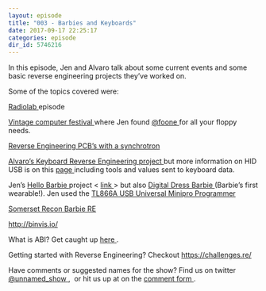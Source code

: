 ```yaml
---
layout: episode
title: "003 - Barbies and Keyboards"
date: 2017-09-17 22:25:17
categories: episode
dir_id: 5746216
---
```

<p>
 <span style="font-weight: 400;">
  In this episode, Jen and Alvaro talk about some current events and some basic reverse engineering projects they’ve worked on.
 </span>
</p>
<p>
 <span style="font-weight: 400;">
  Some of the topics covered were:
 </span>
</p>
<p>
 <a href="http://www.radiolab.org/story/breaking-news/">
  <span style="font-weight: 400;">
   Radiolab
  </span>
 </a>
 <span style="font-weight: 400;">
  episode
 </span>
</p>
<p>
 <a href="http://vcfed.org/wp/festivals/vintage-computer-festival-west/">
  <span style="font-weight: 400;">
   Vintage computer festival
  </span>
 </a>
 <span style="font-weight: 400;">
  where Jen found
 </span>
 <a href="https://twitter.com/Foone">
  <span style="font-weight: 400;">
   @foone
  </span>
 </a>
 <span style="font-weight: 400;">
  for all your floppy needs.
 </span>
</p>
<p>
 <a href="https://www.bunniestudios.com/blog/?p=4937">
  <span style="font-weight: 400;">
   Reverse Engineering PCB’s with a synchrotron
  </span>
 </a>
</p>
<p>
 <a href="https://alvarop.com/2013/08/kinesis-freestyle-2-keyboard-mod-to-fix-media-keys">
  <span style="font-weight: 400;">
   Alvaro’s Keyboard Reverse Engineering project
  </span>
 </a>
 <span style="font-weight: 400;">
  but more information on HID USB is on this
 </span>
 <a href="http://www.usb.org/developers/hidpage">
  <span style="font-weight: 400;">
   page
  </span>
 </a>
 <span style="font-weight: 400;">
  including tools and values sent to keyboard data.
 </span>
</p>
<p>
 <span style="font-weight: 400;">
  Jen’s
 </span>
 <a href="http://hellobarbiefaq.mattel.com/">
  <span style="font-weight: 400;">
   Hello Barbie
  </span>
 </a>
 <span style="font-weight: 400;">
  project &lt;
 </span>
 <a href="http://www.rebelbot.com/blog/?p=256">
  <span style="font-weight: 400;">
   link
  </span>
 </a>
 <span style="font-weight: 400;">
  &gt; but also
 </span>
 <a href="https://youtu.be/Biu7SH7CS_g">
  <span style="font-weight: 400;">
   Digital Dress Barbie
  </span>
 </a>
 <span style="font-weight: 400;">
  (Barbie’s first wearable!). Jen used the
 </span>
 <a href="https://www.youtube.com/watch?v=yJOUZsTT8GI">
  <span style="font-weight: 400;">
   TL866A USB Universal Minipro Programmer
  </span>
 </a>
</p>
<p>
 <a href="http://www.somersetrecon.com/blog/2015/11/20/hello-barbie-security-part-1-teardown">
  <span style="font-weight: 400;">
   Somerset Recon Barbie RE
  </span>
 </a>
</p>
<p>
 <a href="http://binvis.io/">
  <span style="font-weight: 400;">
   http://binvis.io/
  </span>
 </a>
</p>
<p>
 <span style="font-weight: 400;">
  What is ABI? Get caught up
 </span>
 <a href="https://en.wikipedia.org/wiki/Application_binary_interface">
  <span style="font-weight: 400;">
   here
  </span>
 </a>
 <span style="font-weight: 400;">
  .
 </span>
</p>
<p>
 <span style="font-weight: 400;">
  Getting started with Reverse Engineering? Checkout
 </span>
 <a href="https://challenges.re/">
  <span style="font-weight: 400;">
   https://challenges.re/
  </span>
 </a>
</p>
<p>
 <span style="font-weight: 400;">
  Have comments or suggested names for the show? Find us on twitter
 </span>
 <a href="https://twitter.com/unnamed_show">
  <span style="font-weight: 400;">
   @unnamed_show
  </span>
 </a>
 <span style="font-weight: 400;">
  ,  or hit us up at on the
 </span>
 <a href="https://goo.gl/forms/2JSxjsaTCmczwS9J2">
  <span style="font-weight: 400;">
   comment form
  </span>
 </a>
 <span style="font-weight: 400;">
  .
 </span>
</p>
